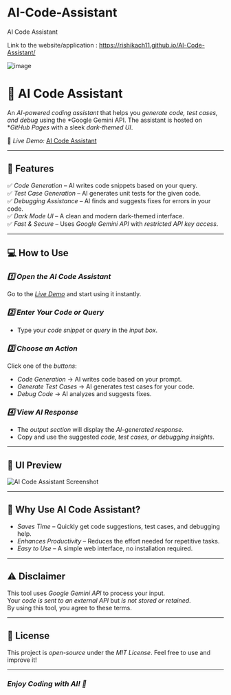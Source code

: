 # AI-Code-Assistant
AI Code Assistant

Link to the website/application : https://rishikach11.github.io/AI-Code-Assistant/

![image](https://github.com/user-attachments/assets/65adef72-75a3-4467-9dbb-3b524cde6d6f)

# 🚀 AI Code Assistant

An *AI-powered coding assistant* that helps you *generate code, test cases, and debug* using the *Google Gemini API. The assistant is hosted on **GitHub Pages* with a sleek *dark-themed UI*.

🔗 *Live Demo:* [AI Code Assistant](https://rishikach11.github.io/AI-Code-Assistant/)  

---

## 📌 Features

✅ *Code Generation* – AI writes code snippets based on your query.  
✅ *Test Case Generation* – AI generates unit tests for the given code.  
✅ *Debugging Assistance* – AI finds and suggests fixes for errors in your code.  
✅ *Dark Mode UI* – A clean and modern dark-themed interface.  
✅ *Fast & Secure* – Uses *Google Gemini API* with *restricted API key access*.  

---

## 💻 How to Use

### *1️⃣ Open the AI Code Assistant*
Go to the *[Live Demo](https://rishikach11.github.io/AI-Code-Assistant/)* and start using it instantly.

### *2️⃣ Enter Your Code or Query*
- Type your *code snippet* or *query* in the *input box*.

### *3️⃣ Choose an Action*
Click one of the *buttons*:
- *Code Generation* → AI writes code based on your prompt.
- *Generate Test Cases* → AI generates test cases for your code.
- *Debug Code* → AI analyzes and suggests fixes.

### *4️⃣ View AI Response*
- The *output section* will display the *AI-generated response*.
- Copy and use the suggested *code, test cases, or debugging insights*.

---

## 🎨 UI Preview

![AI Code Assistant Screenshot](image.png)

---

## 🚀 Why Use AI Code Assistant?

- *Saves Time* – Quickly get code suggestions, test cases, and debugging help.
- *Enhances Productivity* – Reduces the effort needed for repetitive tasks.
- *Easy to Use* – A simple web interface, no installation required.

---

## ⚠ Disclaimer

This tool uses *Google Gemini API* to process your input.  
Your *code is sent to an external API* but *is not stored or retained*.  
By using this tool, you agree to these terms.

---

## 📄 License

This project is *open-source* under the *MIT License*. Feel free to use and improve it!

---

### *Enjoy Coding with AI! 🚀*
